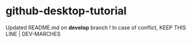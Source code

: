 # github-desktop-tutorial
Updated README.md on **develop** branch !
In case of conflict, KEEP THIS LINE | DEV-MARCHES
